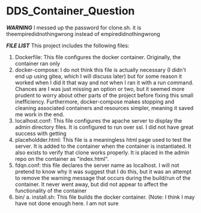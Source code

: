 # DDS_Container_Question
***WARNING*** I messed up the password for clone.sh. it is theempiredidnothingwrong instead of empiredidnothingwrong

***FILE LIST***
This project includes the following files:
1. Dockerfile: This file configures the docker container. Originally, the container ran only 
2. docker-compose: I do not think this file is actually necessary (I didn't end up using gitea, which I will discuss later) but for some reason it worked when I did it that way and not when I ran it with a run command. Chances are I was just missing an option or two, but it seemed more prudent to worry about other parts of the project before fixing this small inefficiency. Furthermore, docker-compose makes stopping and cleaning associated containers and resources simpler, meaning it saved me work in the end.
3. localhost.conf: This file configures the apache server to display the admin directory files. It is configured to run over ssl. I did not have great success with getting 
4. placeholdder.html: This file is a meaningless html page used to test the server. It is added to the container when the container is instantiated. It also exists to verify that clone works properly. It is placed in the admin repo on the container as "index.html".
5. fdqn.conf: this file declares the server name as localhost. I will not pretend to know why it was suggest that I do this, but it was an attempt to remove the warning message that occurs during the build/run of the container. It never went away, but did not appear to affect the functionality of the container
6. bin/
  a. install.sh: This file builds the docker container. (Note: I think I may have not done enough here. I am not sure 

